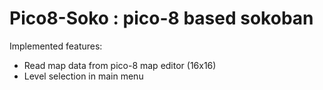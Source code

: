 # Pico8-Soko : pico-8 based sokoban

Implemented features:
- Read map data from pico-8 map editor (16x16)
- Level selection in main menu
